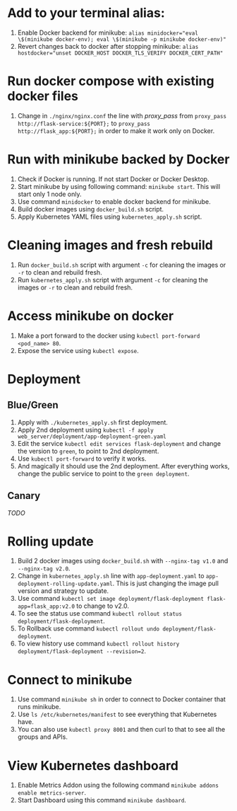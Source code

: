 # Add to your terminal alias:
1. Enable Docker backend for minikube: `alias minidocker="eval \$(minikube docker-env); eval \$(minikube -p minikube docker-env)"`
2. Revert changes back to docker after stopping minikube: `alias hostdocker="unset DOCKER_HOST DOCKER_TLS_VERIFY DOCKER_CERT_PATH"`

# Run docker compose with existing docker files
1. Change in `./nginx/nginx.conf` the line with *proxy_pass* from `proxy_pass http://flask-service:${PORT};` to `proxy_pass http://flask_app:${PORT};` in order to make it work only on Docker.

# Run with minikube backed by Docker
1. Check if Docker is running. If not start Docker or Docker Desktop.
2. Start minikube by using following command: `minikube start`. This will start only 1 node only.
3. Use command `minidocker` to enable docker backend for minikube.
4. Build docker images using `docker_build.sh` script.
5. Apply Kubernetes YAML files using `kubernetes_apply.sh` script.

# Cleaning images and fresh rebuild
1. Run `docker_build.sh` script with argument `-c` for cleaning the images or `-r` to clean and rebuild fresh.
2. Run `kubernetes_apply.sh` script with argument `-c` for cleaning the images or `-r` to clean and rebuild fresh.

# Access minikube on docker
1. Make a port forward to the docker using `kubectl port-forward <pod_name> 80`.
2. Expose the service using `kubectl expose`.

# Deployment
## Blue/Green
1. Apply with `./kubernetes_apply.sh` first deployment.
2. Apply 2nd deployment using `kubectl -f apply web_server/deployment/app-deployment-green.yaml`
3. Edit the service `kubectl edit services flask-deployment` and change the version to `green`, to point to 2nd deployment.
4. Use `kubectl port-forward` to verify it works.
5. And magically it should use the 2nd deployment. After everything works, change the public service to point to the `green deployment`.

## Canary
*TODO*

# Rolling update
1. Build 2 docker images using `docker_build.sh` with `--nginx-tag v1.0` and `--nginx-tag v2.0`.
2. Change in `kubernetes_apply.sh` line with `app-deployment.yaml` to `app-deployment-rolling-update.yaml`. This is just changing the image pull version and strategy to update.
3. Use command `kubectl set image deployment/flask-deployment flask-app=flask_app:v2.0` to change to v2.0.
4. To see the status use command `kubectl rollout status deployment/flask-deployment`.
5. To Rollback use command `kubectl rollout undo deployment/flask-deployment`.
6. To view history use command `kubectl rollout history deployment/flask-deployment --revision=2`.

# Connect to minikube
1. Use command `minikube sh` in order to connect to Docker container that runs minikube. 
2. Use `ls /etc/kubernetes/manifest` to see everything that Kubernetes have.
3. You can also use `kubectl proxy 8001` and then curl to that to see all the groups and APIs.

# View Kubernetes dashboard
1. Enable Metrics Addon using the following command `minikube addons enable metrics-server`.
2. Start Dashboard using this command `minikube dashboard`.
